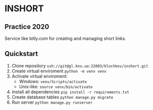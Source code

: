 # INSHORT

## Practice 2020
Service like bitly.com for creating and managing short links.

## Quickstart
1. Clone repository `ssh://git@gl.knu.ua:22003/klochkov/inshort.git`
2. Create virtual enviroment `python -m venv venv`
3. Activate virtual enviroment:
    * Windows: `venv/Scripts/activate`
    * Unix-like: `source venv/bin/activate` 
4. Install all dependencies `pip install -r requirements.txt`
5. Create database tables `python manage.py migrate`
6. Run server `python manage.py runserver`

